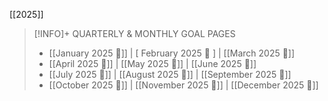  [[2025]] 
> [!INFO]+ QUARTERLY & MONTHLY GOAL PAGES 
> - [[January 2025 🎯]] | [ February 2025 🎯 ] | [[March 2025 🎯]]
> - [[April 2025 🎯]] | [[May 2025 🎯]] | [[June 2025 🎯]]
> - [[July 2025 🎯]] | [[August 2025 🎯]] | [[September 2025 🎯]]
> - [[October 2025 🎯]] | [[November 2025 🎯]] | [[December 2025 🎯]]


